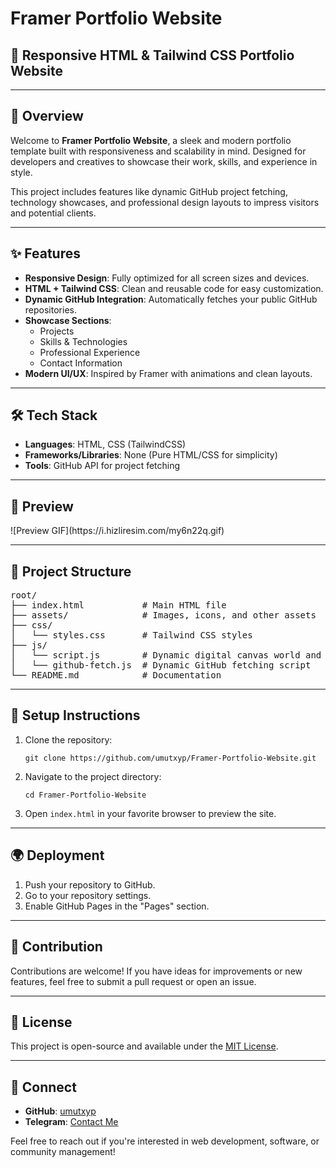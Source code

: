 <!-- Framer Portfolio Website -->

<!-- 🚀 Responsive HTML & Tailwind CSS Portfolio Website -->

<h1>Framer Portfolio Website</h1>

<h2>🚀 Responsive HTML & Tailwind CSS Portfolio Website</h2>

<hr>

<h2>🌟 Overview</h2>
<p>Welcome to <strong>Framer Portfolio Website</strong>, a sleek and modern portfolio template built with responsiveness and scalability in mind. Designed for developers and creatives to showcase their work, skills, and experience in style.</p>

<p>This project includes features like dynamic GitHub project fetching, technology showcases, and professional design layouts to impress visitors and potential clients.</p>

<hr>

<h2>✨ Features</h2>
<ul>
  <li><strong>Responsive Design</strong>: Fully optimized for all screen sizes and devices.</li>
  <li><strong>HTML + Tailwind CSS</strong>: Clean and reusable code for easy customization.</li>
  <li><strong>Dynamic GitHub Integration</strong>: Automatically fetches your public GitHub repositories.</li>
  <li><strong>Showcase Sections</strong>:
    <ul>
      <li>Projects</li>
      <li>Skills & Technologies</li>
      <li>Professional Experience</li>
      <li>Contact Information</li>
    </ul>
  </li>
  <li><strong>Modern UI/UX</strong>: Inspired by Framer with animations and clean layouts.</li>
</ul>

<hr>

<h2>🛠️ Tech Stack</h2>
<ul>
  <li><strong>Languages</strong>: HTML, CSS (TailwindCSS)</li>
  <li><strong>Frameworks/Libraries</strong>: None (Pure HTML/CSS for simplicity)</li>
  <li><strong>Tools</strong>: GitHub API for project fetching</li>
</ul>

<hr>

<h2>📸 Preview</h2>
![Preview GIF](https://i.hizliresim.com/my6n22q.gif)
<hr>

<h2>📂 Project Structure</h2>
<pre>
root/
├── index.html           # Main HTML file
├── assets/              # Images, icons, and other assets
├── css/
│   └── styles.css       # Tailwind CSS styles
├── js/
│   └── script.js        # Dynamic digital canvas world and menu fetching script
│   └── github-fetch.js  # Dynamic GitHub fetching script
└── README.md            # Documentation
</pre>

<hr>

<h2>🔧 Setup Instructions</h2>
<ol>
  <li>Clone the repository:
    <pre><code>git clone https://github.com/umutxyp/Framer-Portfolio-Website.git</code></pre>
  </li>
  <li>Navigate to the project directory:
    <pre><code>cd Framer-Portfolio-Website</code></pre>
  </li>
  <li>Open <code>index.html</code> in your favorite browser to preview the site.</li>
</ol>

<hr>

<h2>🌍 Deployment</h2>
<ol>
  <li>Push your repository to GitHub.</li>
  <li>Go to your repository settings.</li>
  <li>Enable GitHub Pages in the "Pages" section.</li>
</ol>

<hr>

<h2>🤝 Contribution</h2>
<p>Contributions are welcome! If you have ideas for improvements or new features, feel free to submit a pull request or open an issue.</p>

<hr>

<h2>📝 License</h2>
<p>This project is open-source and available under the <a href="LICENSE">MIT License</a>.</p>

<hr>

<h2>🌟 Connect</h2>
<ul>
  <li><strong>GitHub</strong>: <a href="https://github.com/umutxyp">umutxyp</a></li>
  <li><strong>Telegram</strong>: <a href="https://t.me/umutxyp">Contact Me</a></li>
</ul>

<p>Feel free to reach out if you're interested in web development, software, or community management!</p>
